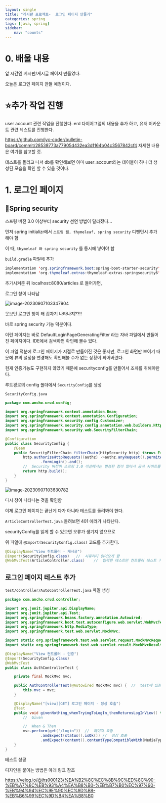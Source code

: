 ```yaml
---
layout: single
title: "게시판 프로젝트-  로그인 페이지 만들기"
categories: spring
tags: [java, spring]
sidebar:
    nav: "counts"
---
```


# 0. 배울 내용

앞 시간엔  게시판/게시글 페이지 만들었다.

오늘은 로그인 페이지 만들 예정이다.



# ⭐추가 작업 진행

user account 관련 작업을 진행한다. erd 다이어그램의 내용을 추가 하고, 유저 어카운트 관련 테스트를 진행한다.

https://github.com/jyc-coder/bulletin-board/commit/28538773a77905d432ea3d1164b04c3567842cf4
자세한 내용은 여기를 참고할 것.

테스트를 돌리고 나서 db를 확인해보면 아마 user_account라는 테이블이 하나 더 생성된 모습을 확인 할 수 있을 것이다.



# 1. 로그인 페이지

## 🚨Spring security

스프링 버전 3.0 이상부터 security 선언 방법이 달라졌다...

먼저 spring initializr에서 `스프링 웹, thymeleaf, spring security` 디펜던시 추가해야 함

이 때, `thymeleaf 와 spring security` 를 동시에 넣어야 함

`build.gradle` 파일에 추가

```java
implementation 'org.springframework.boot:spring-boot-starter-security'
implementation 'org.thymeleaf.extras:thymeleaf-extras-springsecurity6'
```

추가시켜준 뒤 localhost:8080/articles 로 들어가면,

로그인 창이 나타남

![image-20230907103347904]({{site.url}}/images/2023-09-03-backend5/image-20230907103347904.png)

못보던 로그인 창이 왜 갑자기 나타나지??!!

바로 spring security 기능 덕분이다.

이런 페이지는 바로 DefaultLoginPageGeneratingFilter 라는 자바 파일에서 만들어진 페이지이다. IDE에서 검색하면 확인해 볼수 있다.

이 파일 덕분에 로그인 페이지가 저절로 만들어진 것은 좋지만, 로그인 화면만 보이기 때문에 뷰의 설정을 변경해도 확인해볼 수가 없는 상황이 되어버렸다.

현재 인증기능도 구현하지 않았기 때문에 securityconfig를 만들어서 조치를 취해야한다. 

루트경로의 config 폴더에서 `SecurityConfig`를 생성

`SecurityConfig.java`

```java
package com.ancho.crud.config;

import org.springframework.context.annotation.Bean;
import org.springframework.context.annotation.Configuration;
import org.springframework.security.config.Customizer;
import org.springframework.security.config.annotation.web.builders.HttpSecurity;
import org.springframework.security.web.SecurityFilterChain;

@Configuration
public class SecurityConfig {
    @Bean
    public SecurityFilterChain filterChain(HttpSecurity http) throws Exception {
        http.authorizeHttpRequests((authz) ->authz.anyRequest().permitAll())
                .formLogin().and();
        //  Security 버전이 스프링 3.0 이상에서는 변경된 점이 많아서 공식 사이트를 보며 해결함...
        return http.build();
    }
}

```

![image-20230907103630782]({{site.url}}/images/2023-09-03-backend5/image-20230907103630782.png)

다시 창이 나타나는 것을 확인함

이제 로그인 페이지는 끝난게 다가 아니라 테스트를 돌려봐야 한다.



`ArticleControllerTest.java` 돌려보면 401 에러가 나타난다.

securityConfig를 읽게 할 수 있으면 오류가 생기지 않으므로

위 파일에 `@Import(SecurityConfig.class)` 코드를 추가한다.

``` java
@DisplayName("View 컨트롤러 - 게시글")
@Import(SecurityConfig.class)	//	시큐리티 읽어오게 함
@WebMvcTest(ArticleController.class)    //  입력한 테스트만 컨트롤러 테스트 가능하게 함 
```



## 로그인 페이지 테스트 추가

`test/controller/AutoControllerTest.java` 파일 생성

```java
package com.ancho.crud.controller;

import org.junit.jupiter.api.DisplayName;
import org.junit.jupiter.api.Test;
import org.springframework.beans.factory.annotation.Autowired;
import org.springframework.boot.test.autoconfigure.web.servlet.WebMvcTest;
import org.springframework.http.MediaType;
import org.springframework.test.web.servlet.MockMvc;

import static org.springframework.test.web.servlet.request.MockMvcRequestBuilders.get;
import static org.springframework.test.web.servlet.result.MockMvcResultMatchers.*;

@DisplayName("View 컨트롤러 - 인증")
@Import(SecurityConfig.class)
@WebMvcTest
public class AuthControllerTest {

    private final MockMvc mvc;

    public AuthControllerTest(@Autowired MockMvc mvc) {  //  test에 있는 생성자가 하나라면 반드시 @Autowired 선언 해야 함
        this.mvc = mvc;
    }

    @DisplayName("[view][GET] 로그인 페이지 - 정상 호출")
    @Test
    public void givenNothing_whenTryingToLogIn_thenReturnsLogInView() throws Exception {
        //  Given

        //  When & Then
        mvc.perform(get("/login"))  //  페이지 요청
                .andExpect(status().isOk()) //  정상 호출
                .andExpect(content().contentTypeCompatibleWith(MediaType.TEXT_HTML));  //  데이터 확인
    }
}

```

테스트 성공



디자인을 붙이는 방법은 아래 링크 참조

https://velog.io/@jhs000123/%EA%B2%8C%EC%8B%9C%ED%8C%90-%EB%A7%8C%EB%93%A4%EA%B8%B0-%EB%B7%B0%EC%97%90-%EB%94%94%EC%9E%90%EC%9D%B8-%EB%B6%99%EC%9D%B4%EA%B8%B0
